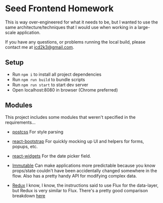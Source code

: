 # Seed Frontend Homework

This is way over-engineered for what it needs to be, but I wanted to use the same architecture/techniques that I would use when working in a large-scale application.

If you have any questions, or problems running the local build, please contact me at icd2k3@gmail.com.

## Setup

- Run `npm i` to install all project dependencies
- Run `npm run build` to bundle scripts
- Run `npm run start` to start dev server
- Open localhost:8080 in browser (Chrome preferred)

## Modules
This project includes some modules that weren't specified in the requirements...

- [postcss](https://github.com/postcss/postcss) For style parsing

- [react-bootstrap](https://react-bootstrap.github.io/) For quickly mocking up UI and helpers for forms, popups, etc.

- [react-widgets](https://jquense.github.io/react-widgets/docs/#/?_k=a7aied) For the date picker field.

- [Immutable](https://facebook.github.io/immutable-js/) Can make applications more predictable because you know props/state couldn't have been accidentally changed somewhere in the flow. Also has a pretty handy API for modifying complex data.
 
- [Redux](https://github.com/reactjs/redux) I know, I know, the instructions said to use Flux for the data-layer, but Redux is very similar to Flux. There's a pretty good comparison breakdown [here](http://stackoverflow.com/a/32920459/1411364)
